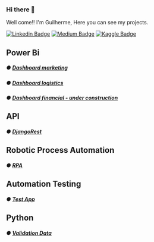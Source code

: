 ### Hi there 👋

Well come!!
I'm Guilherme, Here you can see my projects.


[![Linkedin Badge](https://img.shields.io/badge/-LinkedIn-blue?style=flat-square&logo=Linkedin&logoColor=white&link=https://www.linkedin.com/in/guilhermeggarcia/)](https://www.linkedin.com/in/guilhermeggarcia/)
[![Medium Badge](https://img.shields.io/badge/-Medium-black?style=flat-square&logo=Medium&logoColor=white&link=https://medium.com/@guilhermegoesgarcia)](https://medium.com/@guilhermegoesgarcia)
[![Kaggle Badge](https://img.shields.io/badge/-kaggle-blue?style=flat-square&logo=kaggle&logoColor=white&link=https://www.kaggle.com/gui230)](https://www.kaggle.com/gui230)


## Power Bi
 ##### ● [Dashboard marketing](https://github.com/guilhermegoesgarcia/Power_BI_marketing)
 ##### ● [Dashboard logistics](https://github.com/guilhermegoesgarcia/Power_BI_logistica)
 ##### ● [Dashboard financial - under construction](https://github.com/guilhermegoesgarcia/Power_BI_financeiro)
 
 
## API
##### ● [DjangoRest](https://github.com/guilhermegoesgarcia/AluraFlix.API-DjangoRest)


## Robotic Process Automation
##### ● [RPA](https://github.com/guilhermegoesgarcia/RPA_Automatizando-preenchimento-de-formulario-Web)

## Automation Testing
##### ● [Test App](https://github.com/guilhermegoesgarcia/TestesAutomatizados)

## Python
##### ● [Validation Data](https://github.com/guilhermegoesgarcia/ValidandoDados_Python)

